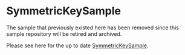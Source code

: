 # SymmetricKeySample

The sample that previously existed here has been removed since this sample repository will be retired and archived.

Please see here for the up to date [SymmetricKeySample](https://github.com/Azure/azure-iot-sdk-csharp/tree/main/provisioning/device/samples/How%20To/SymmetricKeySample).